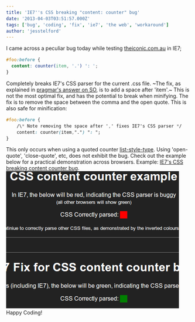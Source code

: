 ```yaml
---
title: 'IE7''s CSS breaking "content: counter" bug'
date: '2013-04-03T03:51:57.000Z'
tags: ['bug', 'coding', 'fix', 'ie7', 'the web', 'workaround']
author: 'jesstelford'
---
```


I came across a peculiar bug today while testing [theiconic.com.au](http://www.theiconic.com.au) in IE7;

```css
#foo:before {
  content: counter(item, '.') ': ';
}
```

Completely breaks IE7's CSS parser for the current .css file. ~The fix, as explained in [pragmar's answer on SO](http://stackoverflow.com/a/14983995/473961), is to add a space after 'item'.~ This is not the most optimal fix, and has the potential to break when minifying. The fix is to remove the space between the comma and the open quote. This is also safe for minification:

```css
#foo:before {
    /\* Note removing the space after ',' fixes IE7's CSS parser */
    content: counter(item,".") ": ";
}
```

This only occurs when using a quoted counter [list-style-type](http://www.w3.org/TR/CSS21/generate.html#counter-styles). Using 'open-quote', 'close-quote', etc, does not exhibit the bug. Check out the example below for a practical demonstration across browsers. Example: [IE7's CSS breaking content counter bug](/public/ie7counterbug/). [![ie7-content-bug](5721267c-956b-4024-936f-9b83049defa2.png)](/public/ie7counterbug/) Happy Coding!
